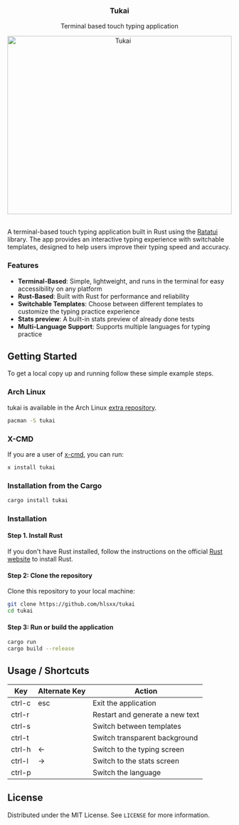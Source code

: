 <div align="center">
  <h3 align="center">Tukai</h3>

  <p align="center">
    Terminal based touch typing application
  </p>
</div>

<div align="center">
  <img src="https://github.com/hlsxx/tukai/blob/master/blob/example.gif" alt="Tukai" style="width:100%; max-height:400px" />
</div>

</br>

A terminal-based touch typing application built in Rust using the [Ratatui](https://github.com/ratatui/ratatui) library. The app provides an interactive typing experience with switchable templates, designed to help users improve their typing speed and accuracy.

### Features
- **Terminal-Based**: Simple, lightweight, and runs in the terminal for easy accessibility on any platform
- **Rust-Based**: Built with Rust for performance and reliability
- **Switchable Templates**: Choose between different templates to customize the typing practice experience
- **Stats preview**: A built-in stats preview of already done tests
- **Multi-Language Support**: Supports multiple languages for typing practice

## Getting Started

To get a local copy up and running follow these simple example steps.

### Arch Linux

tukai is available in the Arch Linux [extra repository](https://archlinux.org/packages/extra/x86_64/tukai/).

```sh
pacman -S tukai
```

### X-CMD

If you are a user of [x-cmd](https://x-cmd.com/install/tukai), you can run:

```sh
x install tukai
```

### Installation from the Cargo
```sh
cargo install tukai

```
### Installation

#### Step 1. Install Rust
If you don't have Rust installed, follow the instructions on the official [Rust website](https://www.rust-lang.org/tools/install) to install Rust.

#### Step 2: Clone the repository

Clone this repository to your local machine:

```sh
git clone https://github.com/hlsxx/tukai
cd tukai
```
#### Step 3: Run or build the application
```sh
cargo run
cargo build --release
```

<!-- USAGE EXAMPLES -->
## Usage / Shortcuts

|  Key |  Alternate Key |  Action |
| ------------ | ------------ | ------------ |
|  ctrl-c  | esc  |  Exit the application |
|   ctrl-r |   |  Restart and generate a new text |
|   ctrl-s |   | Switch between templates  |
|   ctrl-t |   | Switch transparent background  |
|   ctrl-h  | ←  | Switch to the typing screen   |
|   ctrl-l  | → | Switch to the stats screen   |
|   ctrl-p |   | Switch the language |

<!-- LICENSE -->
## License

Distributed under the MIT License. See `LICENSE` for more information.

